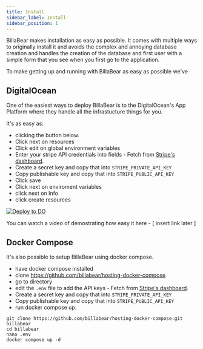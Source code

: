 ```yaml
---
title: Install
sidebar_label: Install
sidebar_position: 1
---
```

BillaBear makes installation as easy as possible. It comes with multiple ways to originally install it and avoids the complex and annoying database creation and handles the creation of the database and first user with a simple form that you see when you first go to the application.

To make getting up and running with BillaBear as easy as possible we've 

## DigitalOcean

One of the easiest ways to deploy BillaBear is to the DigitalOcean's App Platform where they handle all the infrastucture things for you.

It's as easy as:

* clicking the button below. 
* Click next on resources
* Click edit on global environment variables
* Enter your stripe API credentials into fields - Fetch from [Stripe's dashboard](https://dashboard.stripe.com/apikeys).
* Create a secret key and copy that into `STRIPE_PRIVATE_API_KEY`
* Copy publishable key and copy that into `STRIPE_PUBLIC_API_KEY`
* Click save
* Click next on enviroment variables
* click next on Info
* click create resources


[![Deploy to DO](https://www.deploytodo.com/do-btn-blue.svg)](https://cloud.digitalocean.com/apps/new?repo=https://github.com/billabear/billabear/tree/main)



You can watch a video of demostrating how easy it here - [ insert link later ]

## Docker Compose

It's also possible to setup BillaBear using docker compose.

* have docker compose installed
* clone https://github.com/billabear/hosting-docker-compose
* go to directory
* edit the `.env` file to add the API keys - Fetch from [Stripe's dashboard](https://dashboard.stripe.com/apikeys).
* Create a secret key and copy that into `STRIPE_PRIVATE_API_KEY`
* Copy publishable key and copy that into `STRIPE_PUBLIC_API_KEY`
* run docker compose up.

```
git clone https://github.com/billabear/hosting-docker-compose.git billabear
cd billabear
nano .env
docker compose up -d